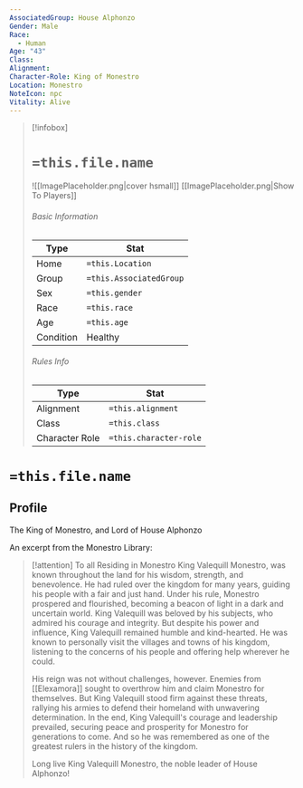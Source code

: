 ```yaml
---
AssociatedGroup: House Alphonzo
Gender: Male
Race:
  - Human
Age: "43"
Class: 
Alignment: 
Character-Role: King of Monestro
Location: Monestro
NoteIcon: npc
Vitality: Alive
---
```




> [!infobox]
> # `=this.file.name`
> ![[ImagePlaceholder.png|cover hsmall]]
> [[ImagePlaceholder.png|Show To Players]]
> ###### Basic Information
> Type |  Stat |
> ---|---|
> Home | `=this.Location` |
> Group | `=this.AssociatedGroup` |
> Sex | `=this.gender` |
> Race | `=this.race` |
> Age | `=this.age` |
> Condition | Healthy |
> ###### Rules Info
> Type |  Stat |
> ---|---|
> Alignment | `=this.alignment` |
> Class | `=this.class` |
> Character Role | `=this.character-role` |

# `=this.file.name`

## Profile

The King of Monestro, and Lord of House Alphonzo 

An excerpt from the Monestro Library:

> [!attention] To all Residing in Monestro
> King Valequill Monestro, was known throughout the land for his wisdom, strength, and benevolence. He had ruled over the kingdom for many years, guiding his people with a fair and just hand. Under his rule, Monestro prospered and flourished, becoming a beacon of light in a dark and uncertain world. King Valequill was beloved by his subjects, who admired his courage and integrity. But despite his power and influence, King Valequill remained humble and kind-hearted. He was known to personally visit the villages and towns of his kingdom, listening to the concerns of his people and offering help wherever he could.
> 
> His reign was not without challenges, however. Enemies from [[Elexamora]] sought to overthrow him and claim Monestro for themselves. But King Valequill stood firm against these threats, rallying his armies to defend their homeland with unwavering determination. In the end, King Valequill's courage and leadership prevailed, securing peace and prosperity for Monestro for generations to come. And so he was remembered as one of the greatest rulers in the history of the kingdom.
> 
> Long live King Valequill Monestro, the noble leader of House Alphonzo!
